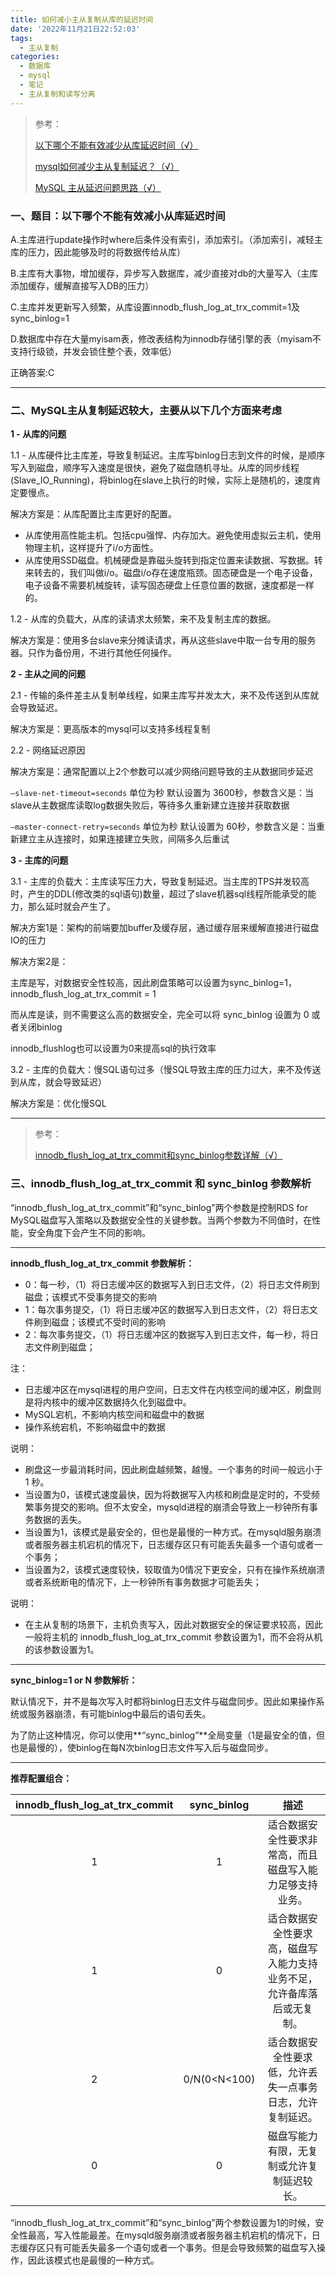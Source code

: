 ```yaml
---
title: 如何减小主从复制从库的延迟时间
date: '2022年11月21日22:52:03'
tags:
  - 主从复制
categories:
  - 数据库
  - mysql
  - 笔记
  - 主从复制和读写分离
---
```


>   参考：
>
>   [以下哪个不能有效减少从库延迟时间（√）](https://www.csdn.net/tags/MtTaMg4sMjc5ODIwLWJsb2cO0O0O.html)
>
>   [mysql如何减少主从复制延迟？（√）](https://blog.csdn.net/a13568hki/article/details/104003596)
>
>   [MySQL 主从延迟问题思路（√）](https://www.jianshu.com/p/04c8c4f62cd5)

### 一、题目：以下哪个不能有效减小从库延迟时间

A.主库进行update操作时where后条件没有索引，添加索引。（添加索引，减轻主库的压力，因此能够及时的将数据传给从库）

B.主库有大事物，增加缓存，异步写入数据库，减少直接对db的大量写入（主库添加缓存，缓解直接写入DB的压力）

C.主库并发更新写入频繁，从库设置innodb_flush_log_at_trx_commit=1及sync_binlog=1

D.数据库中存在大量myisam表，修改表结构为innodb存储引擎的表（myisam不支持行级锁，并发会锁住整个表，效率低）

正确答案:C

---

### 二、MySQL主从复制延迟较大，主要从以下几个方面来考虑

**1 - 从库的问题**



1.1 - 从库硬件比主库差，导致复制延迟。主库写binlog日志到文件的时候，是顺序写入到磁盘，顺序写入速度是很快，避免了磁盘随机寻址。从库的同步线程(Slave_IO_Running)，将binlog在slave上执行的时候，实际上是随机的，速度肯定要慢点。



解决方案是：从库配置比主库更好的配置。

-   从库使用高性能主机。包括cpu强悍、内存加大。避免使用虚拟云主机，使用物理主机，这样提升了i/o方面性。
-   从库使用SSD磁盘。机械硬盘是靠磁头旋转到指定位置来读数据、写数据。转来转去的，我们叫做i/o。磁盘i/o存在速度瓶颈。固态硬盘是一个电子设备，电子设备不需要机械旋转，读写固态硬盘上任意位置的数据，速度都是一样的。



1.2 - 从库的负载大，从库的读请求太频繁，来不及复制主库的数据。

解决方案是：使用多台slave来分摊读请求，再从这些slave中取一台专用的服务器。只作为备份用，不进行其他任何操作。



**2 - 主从之间的问题**



2.1 - 传输的条件差主从复制单线程，如果主库写并发太大，来不及传送到从库就会导致延迟。

解决方案是：更高版本的mysql可以支持多线程复制



2.2 - 网络延迟原因

解决方案是：通常配置以上2个参数可以减少网络问题导致的主从数据同步延迟

`–slave-net-timeout=seconds` 单位为秒 默认设置为 3600秒，参数含义是：当slave从主数据库读取log数据失败后，等待多久重新建立连接并获取数据

`–master-connect-retry=seconds` 单位为秒 默认设置为 60秒，参数含义是：当重新建立主从连接时，如果连接建立失败，间隔多久后重试



**3 - 主库的问题**



3.1 - 主库的负载大：主库读写压力大，导致复制延迟。当主库的TPS并发较高时，产生的DDL(修改类的sql语句)数量，超过了slave机器sql线程所能承受的能力，那么延时就会产生了。



解决方案1是：架构的前端要加buffer及缓存层，通过缓存层来缓解直接进行磁盘IO的压力



解决方案2是：

主库是写，对数据安全性较高，因此刷盘策略可以设置为sync_binlog=1，innodb_flush_log_at_trx_commit = 1

而从库是读，则不需要这么高的数据安全，完全可以将 sync_binlog 设置为 0 或者关闭binlog

innodb_flushlog也可以设置为0来提高sql的执行效率



3.2 - 主库的负载大：慢SQL语句过多（慢SQL导致主库的压力过大，来不及传送到从库，就会导致延迟）

解决方案是：优化慢SQL

---

>   参考：
>
>   [innodb_flush_log_at_trx_commit和sync_binlog参数详解（√）](https://support.huaweicloud.com/bestpractice-rds/rds_02_0010.html)

### 三、innodb_flush_log_at_trx_commit 和 sync_binlog 参数解析

“innodb_flush_log_at_trx_commit”和“sync_binlog”两个参数是控制RDS for MySQL磁盘写入策略以及数据安全性的关键参数。当两个参数为不同值时，在性能，安全角度下会产生不同的影响。

---

**innodb_flush_log_at_trx_commit 参数解析：**

-   0：每一秒，（1）将日志缓冲区的数据写入到日志文件，（2）将日志文件刷到磁盘；该模式不受事务提交的影响
-   1：每次事务提交，（1）将日志缓冲区的数据写入到日志文件，（2）将日志文件刷到磁盘；该模式不受时间的影响
-   2：每次事务提交，（1）将日志缓冲区的数据写入到日志文件，每一秒，将日志文件刷到磁盘；

注：

-   日志缓冲区在mysql进程的用户空间，日志文件在内核空间的缓冲区，刷盘则是将内核中的缓冲区数据持久化到磁盘中。
-   MySQL宕机，不影响内核空间和磁盘中的数据
-   操作系统宕机，不影响磁盘中的数据

说明：

-   刷盘这一步最消耗时间，因此刷盘越频繁，越慢。一个事务的时间一般远小于 1 秒。
-   当设置为0，该模式速度最快，因为将数据写入内核和刷盘是定时的，不受频繁事务提交的影响。但不太安全，mysqld进程的崩溃会导致上一秒钟所有事务数据的丢失。
-   当设置为1，该模式是最安全的，但也是最慢的一种方式。在mysqld服务崩溃或者服务器主机宕机的情况下，日志缓存区只有可能丢失最多一个语句或者一个事务；
-   当设置为2，该模式速度较快，较取值为0情况下更安全，只有在操作系统崩溃或者系统断电的情况下，上一秒钟所有事务数据才可能丢失；

说明：

-   在主从复制的场景下，主机负责写入，因此对数据安全的保证要求较高，因此一般将主机的 innodb_flush_log_at_trx_commit 参数设置为1，而不会将从机的该参数设置为1。

---

**sync_binlog=1 or N 参数解析：**

默认情况下，并不是每次写入时都将binlog日志文件与磁盘同步。因此如果操作系统或服务器崩溃，有可能binlog中最后的语句丢失。



为了防止这种情况，你可以使用**“sync_binlog”**全局变量（1是最安全的值，但也是最慢的），使binlog在每N次binlog日志文件写入后与磁盘同步。

---

**推荐配置组合：**

| innodb_flush_log_at_trx_commit | sync_binlog  |                             描述                             |
| :----------------------------: | :----------: | :----------------------------------------------------------: |
|               1                |      1       |   适合数据安全性要求非常高，而且磁盘写入能力足够支持业务。   |
|               1                |      0       | 适合数据安全性要求高，磁盘写入能力支持业务不足，允许备库落后或无复制。 |
|               2                | 0/N(0<N<100) |  适合数据安全性要求低，允许丢失一点事务日志，允许复制延迟。  |
|               0                |      0       |          磁盘写能力有限，无复制或允许复制延迟较长。          |

“innodb_flush_log_at_trx_commit”和“sync_binlog”两个参数设置为1的时候，安全性最高，写入性能最差。在mysqld服务崩溃或者服务器主机宕机的情况下，日志缓存区只有可能丢失最多一个语句或者一个事务。但是会导致频繁的磁盘写入操作，因此该模式也是最慢的一种方式。